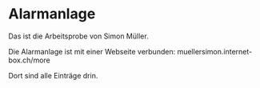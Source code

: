 # Alarmanlage

Das ist die Arbeitsprobe von Simon Müller.

Die Alarmanlage ist mit einer Webseite verbunden:
muellersimon.internet-box.ch/more


Dort sind alle Einträge drin.
